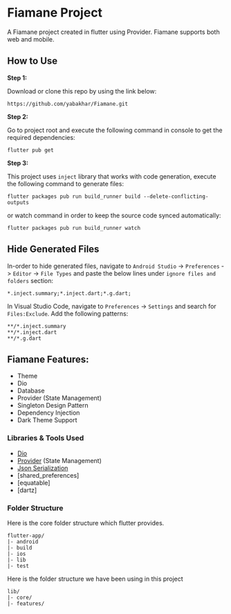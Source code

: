# Fiamane Project

A Fiamane project created in flutter using Provider. Fiamane supports both web and mobile.

## How to Use 

**Step 1:**

Download or clone this repo by using the link below:

```
https://github.com/yabakhar/Fiamane.git
```

**Step 2:**

Go to project root and execute the following command in console to get the required dependencies: 

```
flutter pub get 
```

**Step 3:**

This project uses `inject` library that works with code generation, execute the following command to generate files:

```
flutter packages pub run build_runner build --delete-conflicting-outputs
```

or watch command in order to keep the source code synced automatically:

```
flutter packages pub run build_runner watch
```

## Hide Generated Files

In-order to hide generated files, navigate to `Android Studio` -> `Preferences` -> `Editor` -> `File Types` and paste the below lines under `ignore files and folders` section:

```
*.inject.summary;*.inject.dart;*.g.dart;
```

In Visual Studio Code, navigate to `Preferences` -> `Settings` and search for `Files:Exclude`. Add the following patterns:
```
**/*.inject.summary
**/*.inject.dart
**/*.g.dart
```

## Fiamane Features:

* Theme
* Dio
* Database
* Provider (State Management)
* Singleton Design Pattern
* Dependency Injection
* Dark Theme Support


### Libraries & Tools Used

* [Dio](https://github.com/flutterchina/dio)
* [Provider](https://github.com/rrousselGit/provider) (State Management)
* [Json Serialization](https://github.com/dart-lang/json_serializable)
* [shared_preferences]
* [equatable]
* [dartz]


### Folder Structure
Here is the core folder structure which flutter provides.

```
flutter-app/
|- android
|- build
|- ios
|- lib
|- test
```

Here is the folder structure we have been using in this project

```
lib/
|- core/
|- features/
```

